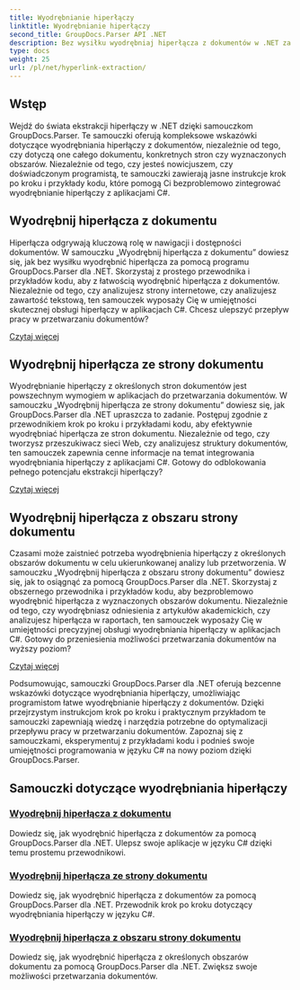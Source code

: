 ```yaml
---
title: Wyodrębnianie hiperłączy
linktitle: Wyodrębnianie hiperłączy
second_title: GroupDocs.Parser API .NET
description: Bez wysiłku wyodrębniaj hiperłącza z dokumentów w .NET za pomocą GroupDocs.Parser. Ulepsz swoje aplikacje w języku C#, korzystając ze szczegółowych przewodników dotyczących wyodrębniania hiperłączy.
type: docs
weight: 25
url: /pl/net/hyperlink-extraction/
---
```

## Wstęp

Wejdź do świata ekstrakcji hiperłączy w .NET dzięki samouczkom GroupDocs.Parser. Te samouczki oferują kompleksowe wskazówki dotyczące wyodrębniania hiperłączy z dokumentów, niezależnie od tego, czy dotyczą one całego dokumentu, konkretnych stron czy wyznaczonych obszarów. Niezależnie od tego, czy jesteś nowicjuszem, czy doświadczonym programistą, te samouczki zawierają jasne instrukcje krok po kroku i przykłady kodu, które pomogą Ci bezproblemowo zintegrować wyodrębnianie hiperłączy z aplikacjami C#.

## Wyodrębnij hiperłącza z dokumentu

Hiperłącza odgrywają kluczową rolę w nawigacji i dostępności dokumentów. W samouczku „Wyodrębnij hiperłącza z dokumentu” dowiesz się, jak bez wysiłku wyodrębnić hiperłącza za pomocą programu GroupDocs.Parser dla .NET. Skorzystaj z prostego przewodnika i przykładów kodu, aby z łatwością wyodrębnić hiperłącza z dokumentów. Niezależnie od tego, czy analizujesz strony internetowe, czy analizujesz zawartość tekstową, ten samouczek wyposaży Cię w umiejętności skutecznej obsługi hiperłączy w aplikacjach C#. Chcesz ulepszyć przepływ pracy w przetwarzaniu dokumentów?

[Czytaj więcej](./extract-hyperlinks-from-document/)

## Wyodrębnij hiperłącza ze strony dokumentu

Wyodrębnianie hiperłączy z określonych stron dokumentów jest powszechnym wymogiem w aplikacjach do przetwarzania dokumentów. W samouczku „Wyodrębnij hiperłącza ze strony dokumentu” dowiesz się, jak GroupDocs.Parser dla .NET upraszcza to zadanie. Postępuj zgodnie z przewodnikiem krok po kroku i przykładami kodu, aby efektywnie wyodrębniać hiperłącza ze stron dokumentu. Niezależnie od tego, czy tworzysz przeszukiwacz sieci Web, czy analizujesz struktury dokumentów, ten samouczek zapewnia cenne informacje na temat integrowania wyodrębniania hiperłączy z aplikacjami C#. Gotowy do odblokowania pełnego potencjału ekstrakcji hiperłączy?

[Czytaj więcej](./extract-hyperlinks-from-document-page/)

## Wyodrębnij hiperłącza z obszaru strony dokumentu

Czasami może zaistnieć potrzeba wyodrębnienia hiperłączy z określonych obszarów dokumentu w celu ukierunkowanej analizy lub przetworzenia. W samouczku „Wyodrębnij hiperłącza z obszaru strony dokumentu” dowiesz się, jak to osiągnąć za pomocą GroupDocs.Parser dla .NET. Skorzystaj z obszernego przewodnika i przykładów kodu, aby bezproblemowo wyodrębnić hiperłącza z wyznaczonych obszarów dokumentu. Niezależnie od tego, czy wyodrębniasz odniesienia z artykułów akademickich, czy analizujesz hiperłącza w raportach, ten samouczek wyposaży Cię w umiejętności precyzyjnej obsługi wyodrębniania hiperłączy w aplikacjach C#. Gotowy do przeniesienia możliwości przetwarzania dokumentów na wyższy poziom?

[Czytaj więcej](./extract-hyperlinks-from-document-page-area/)

Podsumowując, samouczki GroupDocs.Parser dla .NET oferują bezcenne wskazówki dotyczące wyodrębniania hiperłączy, umożliwiając programistom łatwe wyodrębnianie hiperłączy z dokumentów. Dzięki przejrzystym instrukcjom krok po kroku i praktycznym przykładom te samouczki zapewniają wiedzę i narzędzia potrzebne do optymalizacji przepływu pracy w przetwarzaniu dokumentów. Zapoznaj się z samouczkami, eksperymentuj z przykładami kodu i podnieś swoje umiejętności programowania w języku C# na nowy poziom dzięki GroupDocs.Parser.
## Samouczki dotyczące wyodrębniania hiperłączy
### [Wyodrębnij hiperłącza z dokumentu](./extract-hyperlinks-from-document/)
Dowiedz się, jak wyodrębnić hiperłącza z dokumentów za pomocą GroupDocs.Parser dla .NET. Ulepsz swoje aplikacje w języku C# dzięki temu prostemu przewodnikowi.
### [Wyodrębnij hiperłącza ze strony dokumentu](./extract-hyperlinks-from-document-page/)
Dowiedz się, jak wyodrębnić hiperłącza z dokumentów za pomocą GroupDocs.Parser dla .NET. Przewodnik krok po kroku dotyczący wyodrębniania hiperłączy w języku C#.
### [Wyodrębnij hiperłącza z obszaru strony dokumentu](./extract-hyperlinks-from-document-page-area/)
Dowiedz się, jak wyodrębnić hiperłącza z określonych obszarów dokumentu za pomocą GroupDocs.Parser dla .NET. Zwiększ swoje możliwości przetwarzania dokumentów.